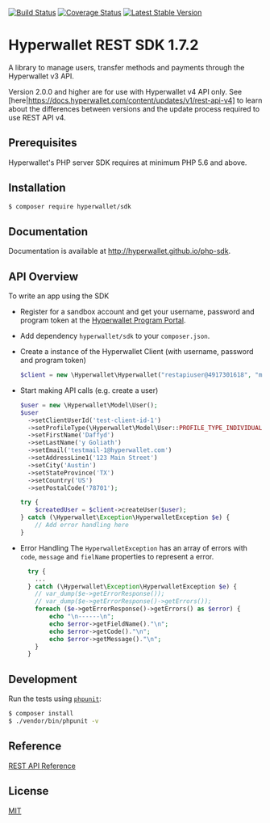 [![Build Status](https://travis-ci.org/hyperwallet/php-sdk.png?branch=master)](https://travis-ci.org/hyperwallet/php-sdk)
[![Coverage Status](https://coveralls.io/repos/github/hyperwallet/php-sdk/badge.svg?branch=master)](https://coveralls.io/github/hyperwallet/php-sdk?branch=master)
[![Latest Stable Version](https://poser.pugx.org/hyperwallet/sdk/version)](https://packagist.org/packages/hyperwallet/sdk)

Hyperwallet REST SDK 1.7.2
===========================

A library to manage users, transfer methods and payments through the Hyperwallet v3 API.

Version 2.0.0 and higher are for use with Hyperwallet v4 API only. 
See [here|https://docs.hyperwallet.com/content/updates/v1/rest-api-v4] to learn about the differences between versions and the update process 
required to use REST API v4.

Prerequisites
------------

Hyperwallet's PHP server SDK requires at minimum PHP 5.6 and above.

Installation
------------

```bash
$ composer require hyperwallet/sdk
```


Documentation
-------------

Documentation is available at http://hyperwallet.github.io/php-sdk.


API Overview
------------

To write an app using the SDK

* Register for a sandbox account and get your username, password and program token at the [Hyperwallet Program Portal](https://portal.hyperwallet.com).
* Add dependency `hyperwallet/sdk` to your `composer.json`.

* Create a instance of the Hyperwallet Client (with username, password and program token)
  ```php
  $client = new \Hyperwallet\Hyperwallet("restapiuser@4917301618", "mySecurePassword!", "prg-645fc30d-83ed-476c-a412-32c82738a20e");
  ```
* Start making API calls (e.g. create a user)
  ```php
  $user = new \Hyperwallet\Model\User();
  $user
    ->setClientUserId('test-client-id-1')
    ->setProfileType(\Hyperwallet\Model\User::PROFILE_TYPE_INDIVIDUAL)
    ->setFirstName('Daffyd')
    ->setLastName('y Goliath')
    ->setEmail('testmail-1@hyperwallet.com')
    ->setAddressLine1('123 Main Street')
    ->setCity('Austin')
    ->setStateProvince('TX')
    ->setCountry('US')
    ->setPostalCode('78701');

  try {
      $createdUser = $client->createUser($user);
  } catch (\Hyperwallet\Exception\HyperwalletException $e) {
      // Add error handling here
  }
  ```
* Error Handling
The `HyperwalletException` has an array of errors with `code`, `message` and `fielName` properties to represent a error.  
  ```php 
    try {
      ... 
    } catch (\Hyperwallet\Exception\HyperwalletException $e) {
      // var_dump($e->getErrorResponse());
      // var_dump($e->getErrorResponse()->getErrors());
      foreach ($e->getErrorResponse()->getErrors() as $error) {
          echo "\n------\n";
          echo $error->getFieldName()."\n";
          echo $error->getCode()."\n";
          echo $error->getMessage()."\n";
      }
    }
  ```

Development
-----------

Run the tests using [`phpunit`](https://phpunit.de/):

```bash
$ composer install
$ ./vendor/bin/phpunit -v
```


Reference
---------

[REST API Reference](https://sandbox.hyperwallet.com/developer-portal/#/docs)


License
-------

[MIT](https://raw.githubusercontent.com/hyperwallet/php-sdk/master/LICENSE)
